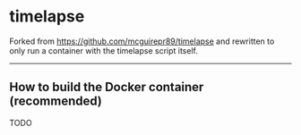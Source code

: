# timelapse
Forked from https://github.com/mcguirepr89/timelapse and rewritten to only run a container with the timelapse script itself.

---

## How to build the Docker container (recommended)

TODO